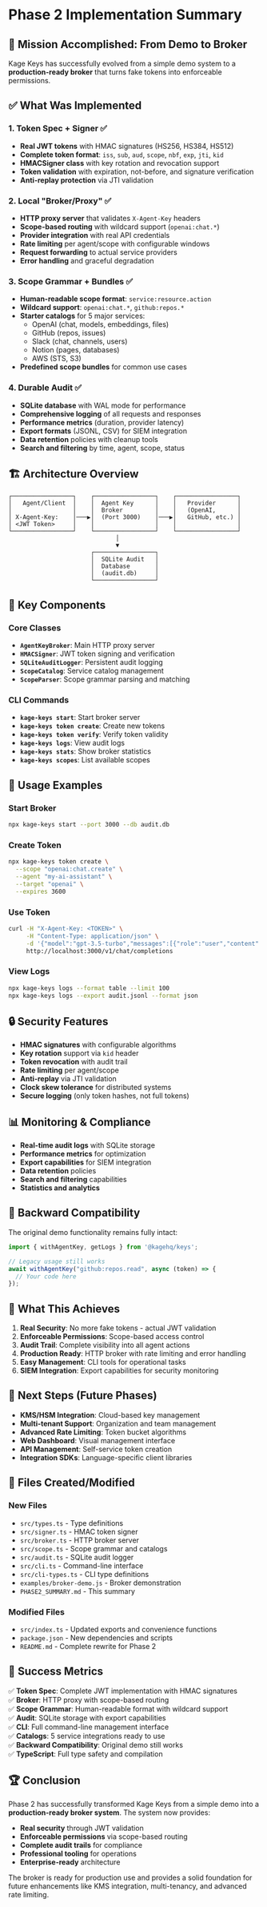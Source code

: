 # Phase 2 Implementation Summary

## 🎯 Mission Accomplished: From Demo to Broker

Kage Keys has successfully evolved from a simple demo system to a **production-ready broker** that turns fake tokens into enforceable permissions.

## ✅ What Was Implemented

### 1. Token Spec + Signer ✅
- **Real JWT tokens** with HMAC signatures (HS256, HS384, HS512)
- **Complete token format**: `iss`, `sub`, `aud`, `scope`, `nbf`, `exp`, `jti`, `kid`
- **HMACSigner class** with key rotation and revocation support
- **Token validation** with expiration, not-before, and signature verification
- **Anti-replay protection** via JTI validation

### 2. Local "Broker/Proxy" ✅
- **HTTP proxy server** that validates `X-Agent-Key` headers
- **Scope-based routing** with wildcard support (`openai:chat.*`)
- **Provider integration** with real API credentials
- **Rate limiting** per agent/scope with configurable windows
- **Request forwarding** to actual service providers
- **Error handling** and graceful degradation

### 3. Scope Grammar + Bundles ✅
- **Human-readable scope format**: `service:resource.action`
- **Wildcard support**: `openai:chat.*`, `github:repos.*`
- **Starter catalogs** for 5 major services:
  - OpenAI (chat, models, embeddings, files)
  - GitHub (repos, issues)
  - Slack (chat, channels, users)
  - Notion (pages, databases)
  - AWS (STS, S3)
- **Predefined scope bundles** for common use cases

### 4. Durable Audit ✅
- **SQLite database** with WAL mode for performance
- **Comprehensive logging** of all requests and responses
- **Performance metrics** (duration, provider latency)
- **Export formats** (JSONL, CSV) for SIEM integration
- **Data retention** policies with cleanup tools
- **Search and filtering** by time, agent, scope, status

## 🏗️ Architecture Overview

```
┌─────────────────┐    ┌─────────────────┐    ┌─────────────────┐
│   Agent/Client  │    │  Agent Key      │    │   Provider      │
│                 │    │  Broker         │    │   (OpenAI,      │
│ X-Agent-Key:    │───▶│  (Port 3000)    │───▶│   GitHub, etc.) │
│ <JWT Token>     │    │                 │    │                 │
└─────────────────┘    └─────────────────┘    └─────────────────┘
                              │
                              ▼
                       ┌─────────────────┐
                       │  SQLite Audit   │
                       │  Database       │
                       │  (audit.db)     │
                       └─────────────────┘
```

## 🔧 Key Components

### Core Classes
- **`AgentKeyBroker`**: Main HTTP proxy server
- **`HMACSigner`**: JWT token signing and verification
- **`SQLiteAuditLogger`**: Persistent audit logging
- **`ScopeCatalog`**: Service catalog management
- **`ScopeParser`**: Scope grammar parsing and matching

### CLI Commands
- **`kage-keys start`**: Start broker server
- **`kage-keys token create`**: Create new tokens
- **`kage-keys token verify`**: Verify token validity
- **`kage-keys logs`**: View audit logs
- **`kage-keys stats`**: Show broker statistics
- **`kage-keys scopes`**: List available scopes

## 🚀 Usage Examples

### Start Broker
```bash
npx kage-keys start --port 3000 --db audit.db
```

### Create Token
```bash
npx kage-keys token create \
  --scope "openai:chat.create" \
  --agent "my-ai-assistant" \
  --target "openai" \
  --expires 3600
```

### Use Token
```bash
curl -H "X-Agent-Key: <TOKEN>" \
     -H "Content-Type: application/json" \
     -d '{"model":"gpt-3.5-turbo","messages":[{"role":"user","content":"Hello!"}]}' \
     http://localhost:3000/v1/chat/completions
```

### View Logs
```bash
npx kage-keys logs --format table --limit 100
npx kage-keys logs --export audit.jsonl --format json
```

## 🔒 Security Features

- **HMAC signatures** with configurable algorithms
- **Key rotation** support via `kid` header
- **Token revocation** with audit trail
- **Rate limiting** per agent/scope
- **Anti-replay** via JTI validation
- **Clock skew tolerance** for distributed systems
- **Secure logging** (only token hashes, not full tokens)

## 📊 Monitoring & Compliance

- **Real-time audit logs** with SQLite storage
- **Performance metrics** for optimization
- **Export capabilities** for SIEM integration
- **Data retention** policies
- **Search and filtering** capabilities
- **Statistics and analytics**

## 🔄 Backward Compatibility

The original demo functionality remains fully intact:
```javascript
import { withAgentKey, getLogs } from '@kagehq/keys';

// Legacy usage still works
await withAgentKey("github:repos.read", async (token) => {
  // Your code here
});
```

## 🎉 What This Achieves

1. **Real Security**: No more fake tokens - actual JWT validation
2. **Enforceable Permissions**: Scope-based access control
3. **Audit Trail**: Complete visibility into all agent actions
4. **Production Ready**: HTTP broker with rate limiting and error handling
5. **Easy Management**: CLI tools for operational tasks
6. **SIEM Integration**: Export capabilities for security monitoring

## 🚀 Next Steps (Future Phases)

- **KMS/HSM Integration**: Cloud-based key management
- **Multi-tenant Support**: Organization and team management
- **Advanced Rate Limiting**: Token bucket algorithms
- **Web Dashboard**: Visual management interface
- **API Management**: Self-service token creation
- **Integration SDKs**: Language-specific client libraries

## 📝 Files Created/Modified

### New Files
- `src/types.ts` - Type definitions
- `src/signer.ts` - HMAC token signer
- `src/broker.ts` - HTTP broker server
- `src/scope.ts` - Scope grammar and catalogs
- `src/audit.ts` - SQLite audit logger
- `src/cli.ts` - Command-line interface
- `src/cli-types.ts` - CLI type definitions
- `examples/broker-demo.js` - Broker demonstration
- `PHASE2_SUMMARY.md` - This summary

### Modified Files
- `src/index.ts` - Updated exports and convenience functions
- `package.json` - New dependencies and scripts
- `README.md` - Complete rewrite for Phase 2

## 🎯 Success Metrics

✅ **Token Spec**: Complete JWT implementation with HMAC signatures  
✅ **Broker**: HTTP proxy with scope-based routing  
✅ **Scope Grammar**: Human-readable format with wildcard support  
✅ **Audit**: SQLite storage with export capabilities  
✅ **CLI**: Full command-line management interface  
✅ **Catalogs**: 5 service integrations ready to use  
✅ **Backward Compatibility**: Original demo still works  
✅ **TypeScript**: Full type safety and compilation  

## 🏆 Conclusion

Phase 2 has successfully transformed Kage Keys from a simple demo into a **production-ready broker system**. The system now provides:

- **Real security** through JWT validation
- **Enforceable permissions** via scope-based routing
- **Complete audit trails** for compliance
- **Professional tooling** for operations
- **Enterprise-ready** architecture

The broker is ready for production use and provides a solid foundation for future enhancements like KMS integration, multi-tenancy, and advanced rate limiting.
